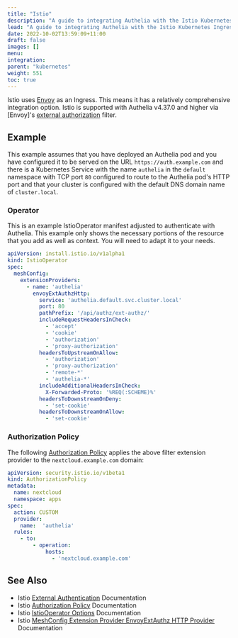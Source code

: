 ```yaml
---
title: "Istio"
description: "A guide to integrating Authelia with the Istio Kubernetes Ingress."
lead: "A guide to integrating Authelia with the Istio Kubernetes Ingress."
date: 2022-10-02T13:59:09+11:00
draft: false
images: []
menu:
integration:
parent: "kubernetes"
weight: 551
toc: true
---
```


Istio uses [Envoy](../proxies/envoy.md) as an Ingress. This means it has a relatively comprehensive integration option.
Istio is supported with Authelia v4.37.0 and higher via [Envoy]'s [external authorization] filter.

[external authorization]: https://www.envoyproxy.io/docs/envoy/latest/api-v3/extensions/filters/http/ext_authz/v3/ext_authz.proto.html#extensions-filters-http-ext-authz-v3-extauthz

## Example

This example assumes that you have deployed an Authelia pod and you have configured it to be served on the URL
`https://auth.example.com` and there is a Kubernetes Service with the name `authelia` in the `default` namespace with
TCP port `80` configured to route to the Authelia pod's HTTP port and that your cluster is configured with the default
DNS domain name of `cluster.local`.

### Operator

This is an example IstioOperator manifest adjusted to authenticate with Authelia. This example only shows the necessary
portions of the resource that you add as well as context. You will need to adapt it to your needs.

```yaml
apiVersion: install.istio.io/v1alpha1
kind: IstioOperator
spec:
  meshConfig:
    extensionProviders:
      - name: 'authelia'
        envoyExtAuthzHttp:
          service: 'authelia.default.svc.cluster.local'
          port: 80
          pathPrefix: '/api/authz/ext-authz/'
          includeRequestHeadersInCheck:
            - 'accept'
            - 'cookie'
            - 'authorization'
            - 'proxy-authorization'
          headersToUpstreamOnAllow:
            - 'authorization'
            - 'proxy-authorization'
            - 'remote-*'
            - 'authelia-*'
          includeAdditionalHeadersInCheck:
            X-Forwarded-Proto: '%REQ(:SCHEME)%'
          headersToDownstreamOnDeny:
            - 'set-cookie'
          headersToDownstreamOnAllow:
            - 'set-cookie'
```

### Authorization Policy

The following [Authorization Policy] applies the above filter extension provider to the `nextcloud.example.com` domain:

```yaml
apiVersion: security.istio.io/v1beta1
kind: AuthorizationPolicy
metadata:
  name: nextcloud
  namespace: apps
spec:
  action: CUSTOM
  provider:
    name:  'authelia'
  rules:
    - to:
        - operation:
            hosts:
              - 'nextcloud.example.com'
```

## See Also

- Istio [External Authentication](https://istio.io/latest/docs/tasks/security/authorization/authz-custom/) Documentation
- Istio [Authorization Policy] Documentation
- Istio [IstioOperator Options](https://istio.io/latest/docs/reference/config/istio.operator.v1alpha1/) Documentation
- Istio [MeshConfig Extension Provider EnvoyExtAuthz HTTP Provider](https://istio.io/latest/docs/reference/config/istio.mesh.v1alpha1/#MeshConfig-ExtensionProvider-EnvoyExternalAuthorizationHttpProvider) Documentation

[Authorization Policy]: https://istio.io/latest/docs/reference/config/security/authorization-policy/
